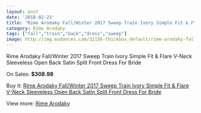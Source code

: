 ```yaml
---
layout: post
date: '2018-02-23'
title: "Rime Arodaky Fall/Winter 2017 Sweep Train Ivory Simple Fit & Flare V-Neck Sleeveless Open Back Satin Split Front Dress For Bride"
category: Rime Arodaky
tags: ["fall","train","back","dress","sweep"]
image: http://img.eudances.com/32156-thickbox_default/rime-arodaky-fall-winter-2017-sweep-train-ivory-simple-fit-flare-v-neck-sleeveless-open-back-satin-split-front-dress-for-bride.jpg
---
```

Rime Arodaky Fall/Winter 2017 Sweep Train Ivory Simple Fit & Flare V-Neck Sleeveless Open Back Satin Split Front Dress For Bride

On Sales: **$308.98**
<a href="https://www.eudances.com/en/rime-arodaky/10004-rime-arodaky-fall-winter-2017-sweep-train-ivory-simple-fit-flare-v-neck-sleeveless-open-back-satin-split-front-dress-for-bride.html"><amp-img layout="responsive" width="600" height="600" src="//img.eudances.com/32156-thickbox_default/rime-arodaky-fall-winter-2017-sweep-train-ivory-simple-fit-flare-v-neck-sleeveless-open-back-satin-split-front-dress-for-bride.jpg" alt="Rime Arodaky Fall/Winter 2017 Sweep Train Ivory Simple Fit & Flare V-Neck Sleeveless Open Back Satin Split Front Dress For Bride 0" /></a>
<a href="https://www.eudances.com/en/rime-arodaky/10004-rime-arodaky-fall-winter-2017-sweep-train-ivory-simple-fit-flare-v-neck-sleeveless-open-back-satin-split-front-dress-for-bride.html"><amp-img layout="responsive" width="600" height="600" src="//img.eudances.com/32157-thickbox_default/rime-arodaky-fall-winter-2017-sweep-train-ivory-simple-fit-flare-v-neck-sleeveless-open-back-satin-split-front-dress-for-bride.jpg" alt="Rime Arodaky Fall/Winter 2017 Sweep Train Ivory Simple Fit & Flare V-Neck Sleeveless Open Back Satin Split Front Dress For Bride 1" /></a>

Buy it: [Rime Arodaky Fall/Winter 2017 Sweep Train Ivory Simple Fit & Flare V-Neck Sleeveless Open Back Satin Split Front Dress For Bride](https://www.eudances.com/en/rime-arodaky/10004-rime-arodaky-fall-winter-2017-sweep-train-ivory-simple-fit-flare-v-neck-sleeveless-open-back-satin-split-front-dress-for-bride.html "Rime Arodaky Fall/Winter 2017 Sweep Train Ivory Simple Fit & Flare V-Neck Sleeveless Open Back Satin Split Front Dress For Bride")

View more: [Rime Arodaky](https://www.eudances.com/en/156-rime-arodaky "Rime Arodaky")